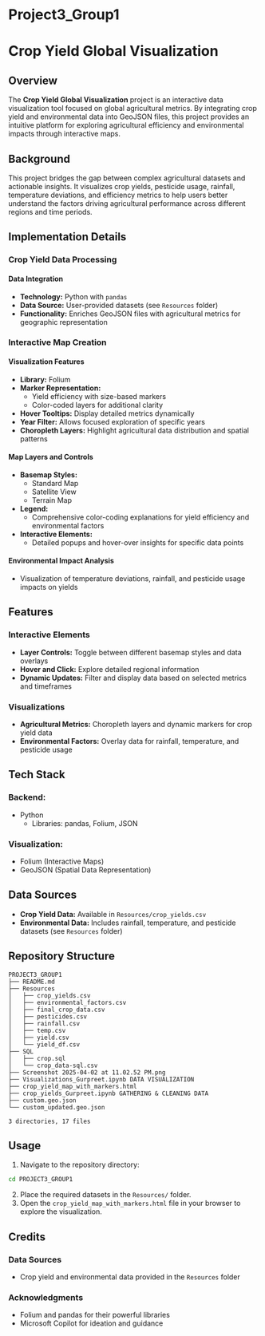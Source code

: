 # Project3_Group1
# Crop Yield Global Visualization

## Overview
The **Crop Yield Global Visualization** project is an interactive data visualization tool focused on global agricultural metrics. By integrating crop yield and environmental data into GeoJSON files, this project provides an intuitive platform for exploring agricultural efficiency and environmental impacts through interactive maps.

## Background
This project bridges the gap between complex agricultural datasets and actionable insights. It visualizes crop yields, pesticide usage, rainfall, temperature deviations, and efficiency metrics to help users better understand the factors driving agricultural performance across different regions and time periods.

## Implementation Details

### Crop Yield Data Processing
#### Data Integration
* **Technology:** Python with `pandas`
* **Data Source:** User-provided datasets (see `Resources` folder)
* **Functionality:** Enriches GeoJSON files with agricultural metrics for geographic representation

### Interactive Map Creation
#### Visualization Features
* **Library:** Folium
* **Marker Representation:**
   * Yield efficiency with size-based markers
   * Color-coded layers for additional clarity
* **Hover Tooltips:** Display detailed metrics dynamically
* **Year Filter:** Allows focused exploration of specific years
* **Choropleth Layers:** Highlight agricultural data distribution and spatial patterns

#### Map Layers and Controls
* **Basemap Styles:**
   * Standard Map
   * Satellite View
   * Terrain Map
* **Legend:**
   * Comprehensive color-coding explanations for yield efficiency and environmental factors
* **Interactive Elements:**
   * Detailed popups and hover-over insights for specific data points

#### Environmental Impact Analysis
* Visualization of temperature deviations, rainfall, and pesticide usage impacts on yields

## Features
### Interactive Elements
* **Layer Controls:** Toggle between different basemap styles and data overlays
* **Hover and Click:** Explore detailed regional information
* **Dynamic Updates:** Filter and display data based on selected metrics and timeframes

### Visualizations
* **Agricultural Metrics:** Choropleth layers and dynamic markers for crop yield data
* **Environmental Factors:** Overlay data for rainfall, temperature, and pesticide usage

## Tech Stack
### Backend:
* Python
   * Libraries: pandas, Folium, JSON

### Visualization:
* Folium (Interactive Maps)
* GeoJSON (Spatial Data Representation)

## Data Sources
* **Crop Yield Data:** Available in `Resources/crop_yields.csv`
* **Environmental Data:** Includes rainfall, temperature, and pesticide datasets (see `Resources` folder)

## Repository Structure
```
PROJECT3_GROUP1
├── README.md
├── Resources
│   ├── crop_yields.csv
│   ├── environmental_factors.csv
│   ├── final_crop_data.csv
│   ├── pesticides.csv
│   ├── rainfall.csv
│   ├── temp.csv
│   ├── yield.csv
│   └── yield_df.csv
├── SQL
│   ├── crop.sql
│   └── crop_data-sql.csv
├── Screenshot 2025-04-02 at 11.02.52 PM.png
├── Visualizations_Gurpreet.ipynb DATA VISUALIZATION
├── crop_yield_map_with_markers.html
├── crop_yields_Gurpreet.ipynb GATHERING & CLEANING DATA 
├── custom.geo.json
└── custom_updated.geo.json

3 directories, 17 files
```

## Usage
1. Navigate to the repository directory:
```bash
cd PROJECT3_GROUP1
```

2. Place the required datasets in the `Resources/` folder.
3. Open the `crop_yield_map_with_markers.html` file in your browser to explore the visualization.

## Credits
### Data Sources
* Crop yield and environmental data provided in the `Resources` folder

### Acknowledgments
* Folium and pandas for their powerful libraries
* Microsoft Copilot for ideation and guidance
